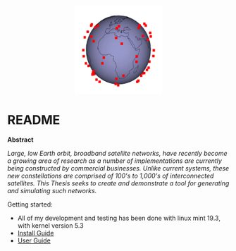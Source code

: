 <center> <img src="pics/p_8_i_45_.gif" width="200" height="200" /> </center>


README
===

**Abstract**

*Large, low Earth orbit, broadband satellite networks, have recently become a growing area of research as a number of implementations are currently being constructed by commercial businesses. Unlike current systems, these new constellations are comprised of 100's to 1,000's of interconnected satellites. This Thesis seeks to create and demonstrate a tool for generating and simulating such networks.*

Getting started:
* All of my development and testing has been done with linux mint 19.3, with kernel version 5.3
* [Install Guide](installguide.md)
* [User Guide](userguide.md)

